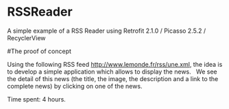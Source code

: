 # RSSReader
A simple example of a RSS Reader using Retrofit 2.1.0 / Picasso 2.5.2 / RecyclerView

#The proof of concept

Using the following RSS feed http://www.lemonde.fr/rss/une.xml, the idea is to develop a simple application which allows to display the news.
 
We see the detail of this news (the title, the image, the description and a link to the complete news) by clicking on one of the news.

Time spent: 4 hours.
